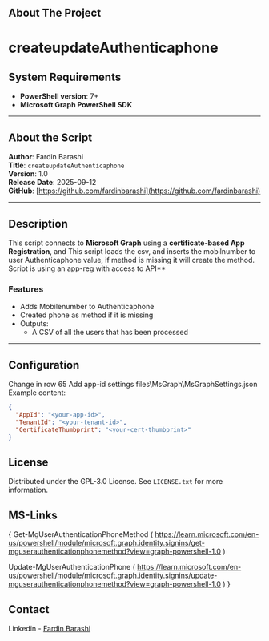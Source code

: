 <!-- ABOUT THE PROJECT -->
## About The Project
# createupdateAuthenticaphone

## System Requirements

- **PowerShell version**: 7+
- **Microsoft Graph PowerShell SDK**

---

## About the Script

**Author**: Fardin Barashi  
**Title**: `createupdateAuthenticaphone`  
**Version**: 1.0  
**Release Date**: 2025-09-12  
**GitHub**: [https://github.com/fardinbarashi](https://github.com/fardinbarashi)

---

## Description

This script connects to **Microsoft Graph** using a **certificate-based App Registration**, and This script loads the csv, and inserts the mobilnumber to user Authenticaphone value, 
if method is missing it will create the method.
Script is using an app-reg with access to API**

### Features
- Adds Mobilenumber to Authenticaphone
- Created phone as method if it is missing
- Outputs:
  - A CSV of all the users that has been processed


---

<!-- GETTING STARTED -->
## Configuration
Change in row 65
Add app-id settings files\MsGraph\MsGraphSettings.json
Example content:
```json
{
  "AppId": "<your-app-id>",
  "TenantId": "<your-tenant-id>",
  "CertificateThumbprint": "<your-cert-thumbprint>"
}
```

<!-- LICENSE -->
## License
Distributed under the GPL-3.0 License. See `LICENSE.txt` for more information.

<!-- MS-Links -->
## MS-Links
{
Get-MgUserAuthenticationPhoneMethod ( https://learn.microsoft.com/en-us/powershell/module/microsoft.graph.identity.signins/get-mguserauthenticationphonemethod?view=graph-powershell-1.0 )

Update-MgUserAuthenticationPhone ( https://learn.microsoft.com/en-us/powershell/module/microsoft.graph.identity.signins/update-mguserauthenticationphonemethod?view=graph-powershell-1.0 )
}

 


<!-- CONTACT -->
## Contact
Linkedin - [Fardin Barashi](https://www.linkedin.com/in/fardin-barashi-a56310a2/)








